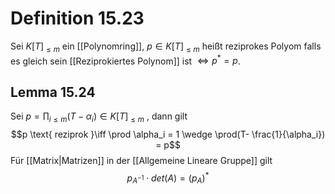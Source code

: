 # Definition 15.23
Sei $K[T]_{\leq m}$ ein [[Polynomring]], $p \in K[T]_{\leq m}$ heißt reziprokes Polyom falls es gleich sein [[Reziprokiertes Polynom]] ist $\iff p^* = p$.

## Lemma 15.24
Sei $p = \prod_{i\leq m} (T - \alpha_i) \in K[T]_{\leq m}$ , dann gilt
$$p \text{ reziprok }\iff \prod \alpha_i = 1 \wedge \prod(T- \frac{1}{\alpha_i}) = p$$
Für [[Matrix|Matrizen]] in der [[Allgemeine Lineare Gruppe]] gilt
$$p_{A^{-1}} \cdot det(A) = (p_A)^*$$
